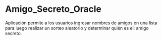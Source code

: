 # Amigo_Secreto_Oracle
Aplicación permite a los usuarios ingresar nombres de amigos en una lista para luego realizar un sorteo aleatorio y determinar quién es el: amigo secreto.
